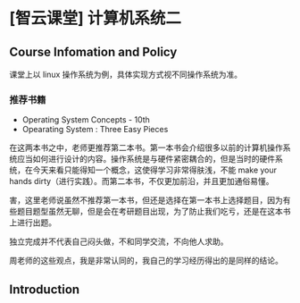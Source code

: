# [智云课堂] 计算机系统二

## Course Infomation and Policy

课堂上以 linux 操作系统为例，具体实现方式视不同操作系统为准。

### 推荐书籍

- Operating System Concepts - 10th
- Opearating System : Three Easy Pieces

在这两本书之中，老师更推荐第二本书。第一本书会介绍很多以前的计算机操作系统应当如何进行设计的内容。操作系统是与硬件紧密耦合的，但是当时的硬件系统，在今天来看只能得知一个概念，这使得学习非常得肤浅，不能 make your hands dirty（进行实践）。而第二本书，不仅更加前沿，并且更加通俗易懂。

害，这里老师说虽然不推荐第一本书，但还是选择在第一本书上选择题目，因为有些题目题型虽然无聊，但是会在考研题目出现，为了防止我们吃亏，还是在这本书上进行出题。

独立完成并不代表自己闷头做，不和同学交流，不向他人求助。

周老师的这些观点，我是非常认同的，我自己的学习经历得出的是同样的结论。

## Introduction
